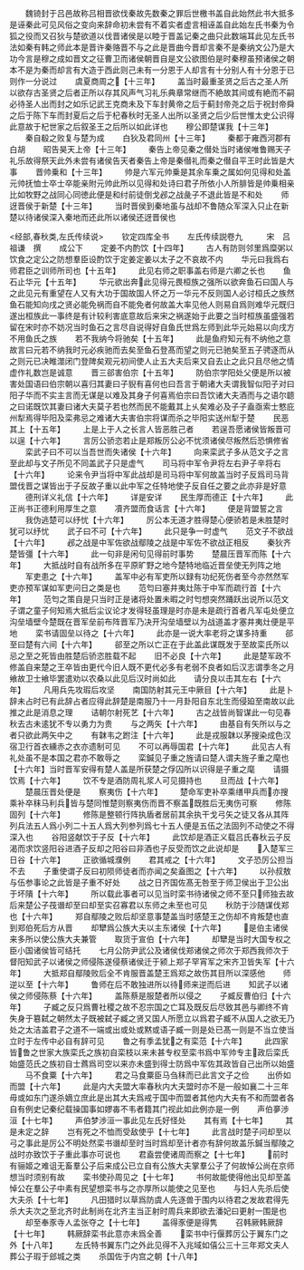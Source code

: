 <!-- { "loadSidebar": true } -->
　　魏锜封于吕邑故称吕相晋欲伐秦故先数秦之罪后世檄书盖自此始然此书大抵多是诬秦此可见风俗之变向来辞命初未尝有不着实者虚言相诬盖自此始左氏书秦为令狐之役而又召狄与楚欲道以伐晋诸侯是以睦于晋盖记秦之曲只此数端耳此见左氏书法如秦有韩之师此本是晋许秦赂晋不与之此是晋曲今晋却言秦不是秦纳文公乃是大功今言是穆之成如晋文之征曹卫而诸侯朝晋自是文公欲图伯是时秦穆虽预诸侯之朝本不是为秦而却言有大造于西此则己未有一分恩于人却言有十分别人有十分恩于已则作一分说过
　　虞夏商周之【十三年】
　　盖当时最重圣贤之后古之圣人所以欲存古圣贤之后者正所以存其风声气习礼乐典章常继而不絶故其间或有絶而不嗣必待圣人出而封之如乐记武王克商未及下车封黄帝之后于蓟封帝尧之后于祝封帝舜之后于陈下车而封夏后之后于杞春秋时无圣人出所以圣贤之后少后世惟太史公识得此意故于杞世家之后叙圣王之后所以如此详也
　　穆公即楚谋我【十三年】
　　秦自殽之败复与楚为成
　　白狄及君同州【十三年】
　　秦都于雍西河郡有白胡
　　昭告昊天上帝【十三年】
　　秦告上帝见秦之僣处当时诸侯唯鲁赐天子礼乐故得祭天此外未尝有诸侯告天者秦告上帝是秦僣礼而秦之僣自平王时此皆是大事
　　晋帅乗和【十三年】
　　帅是六军元帅乗是其余车乗之属如何见得和处盖元帅抚恤士卒士卒能亲附元帅此所以见得和处诗曰君子所依小人所腓皆是帅乗相亲比如牧野之战同心同徳此便是和纣前徒倒戈邲之战彘子不退此皆是不和处
　　师迓晋侯于新楚【十三年】
　　当时晋侯到秦地虽与战却不鲁随众军深入只止在新楚以待诸侯深入秦地而还此所以诸侯还迓晋侯也


<经部,春秋类,左氏传续说>
　　钦定四库全书
　　左氏传续説卷九　　　宋　吕祖谦　撰
　　成公下
　　定姜不内酌饮【十四年】
　　古人有防则邻里爲糜粥以饮食之定公之防想羣臣设酌饮于定姜定姜以太子之不哀故不内
　　华元曰我爲右师君臣之训师所司也【十五年】
　　此见右师之职事盖右师是六卿之长也
　　鱼石止华元【十五年】
　　华元欲出奔此见得元畏桓族之强所以欲奔鱼石曰国人与之此见元有重望在人又有大功于国故国人怀之万一华元不反则国人必讨桓氏之族然鱼石能知向戌之贤必能免祸而自不能免者何故盖大率见他人则易自爲则难华元既归遂出桓族此一事终是有计较利害底意故后来宋之祸遂始于此要之当时桓族虽盛强若留在宋时亦不妨况当时鱼石之言尽自说得好自鱼氏世爲左师到此华元始易以向戌方不用鱼氏之族
　　若不我纳今将驰矣【十五年】
　　此是鱼府知元有不纳他之意故言曰元若不纳我时元必疾驰而去矣至鱼石登髙而望之则元已驰矣至五子骋逐而从之则元已决睢澨闭门登陴矣观元初间使人止五大夫后来又自去止之此只且尽他之情虚作礼数岂是诚意
　　晋三郤害伯宗【十五年】
　　防伯宗学阳处父便是所以被害处国语曰伯宗朝以喜归其妻曰子貎有喜何也曰吾言于朝诸大夫谓我智似阳子对曰阳子华而不实主言而无谋是以难及其身子何喜焉伯宗曰吾饮诸大夫酒而与之语尔聼之曰诺既饮其妻曰诸大夫莫子若也然而民不能戴其上乆矣难必及子子盍亟索士憗庇州犁焉得毕阳及栾弗忌之难诸大夫害伯宗将谋而杀之毕阳实送州犁于楚
　　民恶其上【十五年】
　　上是上于人之长言人皆恶胜己者
　　若逞吾愿诸侯皆叛晋可以逞【十六年】
　　言厉公骄恣若止是郑叛厉公必不忧须诸侯尽叛然后恐惧修省
　　栾武子曰不可以当吾世而失诸侯【十六年】
　　向来栾武子多从范文子之言至此却与文子所见不同盖武子只是虚气
　　司马将中军令尹将左右尹子辛将右【十六年】
　　论来令尹当将中军此战却是司马将中军何故盖当时子反爲司马背盟伐晋之谋皆出于子反故子重以此中军之任特地使子反自任之要之此亦非是好意
　　德刑详义礼信【十六年】
　　详是安详
　　民生厚而德正【十六年】
　　此正尚书正德利用厚生之意
　　凟齐盟而食话言【十六年】
　　便是背盟誓之言
　　我伪逃楚可以纾忧【十六年】
　　厉公本无道才胜得楚心便骄若是未胜楚时犹可以纾忧
　　武子曰不可【十六年】
　　此只是争一时虚气
　　范文子不欲战【十六年】
　　邲之战是中军佐欲战鄢陵之战是中军佐不欲战正相反
　　秦狄齐楚皆彊【十六年】
　　此一句非是闲句见得前时事势
　　楚晨压晋军而陈【十六年】
　　大抵战时自有战所多在平原旷野之地今楚特地临近晋垒使无列阵之地
　　军吏患之【十六年】
　　盖军中必有军吏所以録有功纪死伤者至今亦然然军吏亦预军谋如军吏问日之类是也
　　范匄曰塞井夷灶陈于中军而疏行首【十六年】
　　范匄之策自是只当时正是诸将处置未暇之时匄想突然踊跃出说所以范文子谓之童子何知焉大抵后尘议论才发得轻虽理是时亦是未是疏行首者凡军屯处便立沟垒墙壁今楚既在晋军垒前布阵晋军乃决开沟垒墙壁以为战道盖才塞井夷灶便是平地
　　栾书请固垒以待之【十六年】
　　此亦是一说大率老将之谋多持重
　　郤至曰楚有六间【十六年】
　　郤至之所以亡正在于此盖此谋既发于至故栾氏所以忌之至之死皆由胜楚后骄恣胜载不起
　　旧不必良【十六年】
　　此是楚军政不修盖自来楚之王卒皆由更代今旧人既不更代必多有老弱不良者如后汉志谓季冬之月飨故卫士飨毕罢遣劝以农桑以此见后汉时尚如此
　　请分良以击其左右【十六年】
　　凡用兵先攻瑕后攻坚
　　南国防射其元王中厥目【十六年】
　　此是卜辞未占时已有此辞占者应得此辞楚是南服乃十一月卦阳自东北生而侵廹至南故以此推之此是消息之理
　　诘朝尔射死艺【十六年】
　　古之战皆尚智谋此一句见春秋去古未逺犹不专以勇力为贵
　　与之两矢【十六年】
　　由基自有矢所以与之者只欲此两矢中之
　　有韎韦之跗注【十六年】
　　此是戎服韎以茅搜染成色汉宿卫行首衣纁赤之衣亦遗制可见
　　不可以再辱国君【十六年】
　　此见古人有礼处虽不是本国之君亦不敢辱之
　　栾鍼见子重之旌请曰楚人谓夫旌子重之麾也【十六年】当时晋军安得有楚人盖是所获楚之俘囚所以识得是子重之麾
　　请摄饮焉【十六年】
　　饮不专是酒防周礼浆人可见摄持也
　　旦而战【十六年】
　　楚晨压晋处便是
　　察夷伤【十六年】
　　楚命军吏补卒乘缮甲兵而亦搜乘补卒秣马利兵皆与楚同惟楚则察夷伤而晋不察盖既胜后无夷伤可察
　　修陈固列【十六年】
　　修陈是整顿行阵执盾者居前其余执干戈弓矢之徒又各从其阵列兵法五人爲小列二十五人爲大列参列爲七十五人便是五伍之法固列不动使之不得深入也
　　谷阳竖献饮于子反【十六年】
　　此饮却是酒正义载吕氏春秋云子反渴而求饮竖阳谷进酒子反却之阳谷曰非酒也子反受而饮之此说却是
　　入楚军三日谷【十六年】
　　正欲循城濮例
　　君其戒之【十六年】
　　文子恐厉公担当不去
　　子重使谓子反曰初陨师徒者而亦闻之矣盍图之【十六年】
　　以孙叔敖与伍参事论之此皆是子重不好处
　　战之日齐国佐髙无咎至于师卫侯出于卫公出于坏隤【十六年】
　　所以载此事者可以见当时栾书待诸侯之师不至只师独去故后来楚公子茷谮却至曰却至实召寡君以东师之未至也可见
　　秋防于沙随谋伐郑也【十六年】
　　郑自鄢陵之败后却坚意事楚盖当时感楚王之伤却不肯叛楚也直到郑伯死后方从晋
　　却犫爲公族大夫以主东诸侯【十六年】
　　是伯主诸侯来多所以使公族大夫兼管
　　取货于宣伯【十六年】
　　却犫是当时大国专权之臣小国诸侯皆可结托
　　七月公防尹武公及诸侯伐郑诸侯之师次于郑西我师次于督阳知武子以诸侯之师侵陈遂侵蔡诸侯迁于颍上郑子罕宵军之宋齐卫皆失军【十六年】
　　大抵郑自鄢陵败后全不肯服晋盖楚王爲郑之故伤其目所以深感他
　　师逆以至【十六年】
　　鲁师在后不敢独进所以待师来逆而后进
　　知武子以诸侯之师侵陈蔡【十六年】
　　盖陈蔡是服楚者所以侵之
　　子臧反曹伯归【十六年】
　　子臧之反只爲曹社稷之故不忍宗国之亡耳及既反后尽致其邑与卿终不肯失身于簒弑之朝然太子既被弑子臧之贤又国人所愿立以爲君子臧不从国人之欲无乃处之太洁盖君子之道不一端或出或处或黙或语子臧一则是处已髙一则是不当立使当立时于左传中必自有辞可见
　　鲁之有季孟犹之有栾范【十六年】
　　此四家皆鲁之世家大族栾氏之族初自栾枝以来未甚专权至栾书爲中军帅专主政后栾氏始盛范氏之族初自士蔿爲司空以来亦未盛到得士防爲中军佐其政皆自己出所以始盛
　　马不食粟【十六年】
　　君之马食粟臣马刍秣而已此言文子之俭
　　出侨如而盟【十六年】
　　此是内大夫盟大率春秋内大夫盟时亦不是一般如襄二十三年毋或如东门遂杀嫡立庶此是出其大夫爲戒于国中而盟者其他内大夫有不和而盟者各自有例史记秦纪载操国事如嫪毐不韦者籍其门视此如此例亦是一例
　　声伯夣渉洹【十七年】
　　声伯梦渉洹一事此见左氏好怪处
　　其有焉【十七年】
　　其是未定之辞
　　岂有死之不恤而受敌使乎【十七年】
　　此言战时楚子问却至以弓之事此是厉公不明处然栾书谮却至时当时爲却至计者亦有辞何故盖乐鍼当鄢陵之战时亦致饮于子重此事亦可说也
　　君盍尝使诸周而察之【十七年】
　　前时有骊姬之难诅无畜羣公子后来成公已立自有公族大夫掌羣公子了何故悼公尚在京师想当时须别有故
　　栾书使孙周见之【十七年】
　　书何故能使得他出见却至盖悼公在羣公子中素有民望想栾书与之亦厚所以能使之见至也
　　与妇人先杀后使大夫杀【十七年】
　　凡田猎时以草爲防虞人先逐兽于围内以待君之发故君得先杀大夫次之至北齐时此制尚在北齐主当正射时周兵来即欲去潘妃曰更射一围是也
　　却至奉豕寺人孟张夺之【十七年】
　　盖得豕便是得隽
　　召韩厥韩厥辞【十七年】
　　韩厥辞栾书此意亦未爲全善
　　栾书中行偃葬厉公于翼东门之外【十八年】
　　左氏特书翼东门之外此见得不入兆域如僖公三十三年郑文夫人葬公子瑕于郐城之类
　　杀国佐于内宫之朝【十八年】
